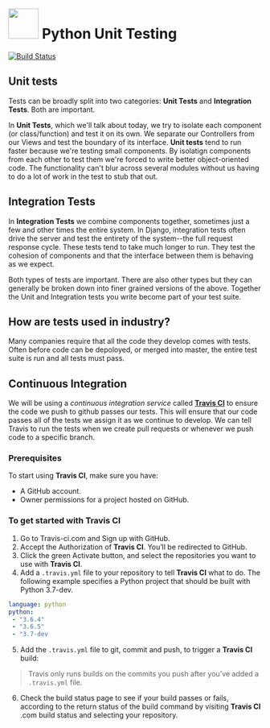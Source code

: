 # <img src="https://cloud.githubusercontent.com/assets/7833470/10899314/63829980-8188-11e5-8cdd-4ded5bcb6e36.png" height="60"> Python Unit Testing

[![Build Status](https://travis-ci.org/justincastilla/python-unit-testing.svg?branch=master)](https://travis-ci.org/justincastilla/python-unit-testing)

## Unit tests
Tests can be broadly split into two categories: **Unit Tests** and **Integration Tests**. Both are important.

In **Unit Tests**, which we'll talk about today, we try to isolate each component (or class/function) and test it on its own. We separate our Controllers from our Views and test the boundary of its interface.
**Unit tests** tend to run faster because we're testing small components. By isolatign components from each other to test them we're forced to write better object-oriented code. The functionality can't blur across several modules without us having to do a lot of work in the test to stub that out.

## Integration Tests
In **Integration Tests** we combine components together, sometimes just a few and other times the entire system. In Django, integration tests often drive the server and test the entirety of the system--the full request response cycle. These tests tend to take much longer to run. They test the cohesion of components and that the interface between them is behaving as we expect.

Both types of tests are important. There are also other types but they can generally be broken down into finer grained versions of the above. Together the Unit and Integration tests you write become part of your test suite.

## How are tests used in industry?

Many companies require that all the code they develop comes with tests. Often before code can be depoloyed, or merged into master, the entire test suite is run and all tests must pass.

## Continuous Integration 

We will be using a *continuous integration service* called [**Travis CI**](https://travis-ci.org/) to ensure the code we push to github passes our tests.  This will ensure that our code passes all of the tests we assign it as we continue to develop. We can tell Travis to run the tests when we create pull requests or whenever we push code to a specific branch.  

### Prerequisites
To start using **Travis CI**, make sure you have:

- A GitHub account.
- Owner permissions for a project hosted on GitHub.


### To get started with **Travis CI**
1. Go to Travis-ci.com and Sign up with GitHub.
2. Accept the Authorization of **Travis CI**. You’ll be redirected to GitHub.
3. Click the green Activate button, and select the repositories you want to use with **Travis CI**.
4. Add a `.travis.yml` file to your repository to tell **Travis CI** what to do. The following example specifies a Python project that should be built with Python 3.7-dev.


```yml
language: python
python:
 - "3.6.4"
 - "3.6.5"
 - "3.7-dev
 ```


5. Add the `.travis.yml` file to git, commit and push, to trigger a **Travis CI** build:
> Travis only runs builds on the commits you push after you’ve added a `.travis.yml` file.

6. Check the build status page to see if your build passes or fails, according to the return status of the build command by visiting **Travis CI** .com build status and selecting your repository.
